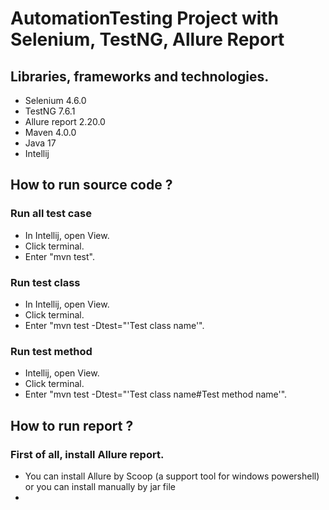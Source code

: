 # AutomationTesting Project with Selenium, TestNG, Allure Report
## Libraries, frameworks and technologies.
- Selenium 4.6.0
- TestNG 7.6.1
- Allure report 2.20.0
- Maven 4.0.0
- Java 17
- Intellij
## How to run source code ?
### Run all test case
- In Intellij, open View.
- Click terminal.
- Enter "mvn test".
### Run test class
- In Intellij, open View.
- Click terminal.
- Enter "mvn test -Dtest="'Test class name'".
### Run test method
- Intellij, open View.
- Click terminal.
- Enter "mvn test -Dtest="'Test class name#Test method name'".
## How to run report ?
### First of all, install Allure report.
- You can install Allure by Scoop (a support tool for windows powershell) or you can install manually by jar file
- 

